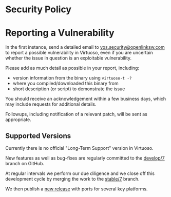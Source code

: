 # Security Policy

# Reporting a Vulnerability
In the first instance, send a detailed email to
[vos.security@openlinksw.com](mailto:vos.security@openlinksw.com)
to report a possible vulnerability in Virtuoso, even if you are
uncertain whether the issue in question is an exploitable vulnerability.

Please add as much detail as possible in your report, including:

 * version information from the binary using `virtuoso-t -?`
 * where you compiled/downloaded this binary from
 * short description (or script) to demonstrate the issue

You should receive an acknowledgement within a few business days,
which may include requests for additional details.

Followups, including notification of a relevant patch, will be sent
as appropriate.


## Supported Versions
Currently there is no official "Long-Term Support" version in Virtuoso.

New features as well as bug-fixes are regularly committed to the
[develop/7](https://github.com/openlink/virtuoso-opensource/tree/develop/7)
branch on GitHub.

At regular intervals we perform our due diligence and we close off this
development cycle by merging the work to the
[stable/7](https://github.com/openlink/virtuoso-opensource/tree/stable/7)
branch.

We then publish a
[new release](https://github.com/openlink/virtuoso-opensource/releases)
with ports for several key platforms.
